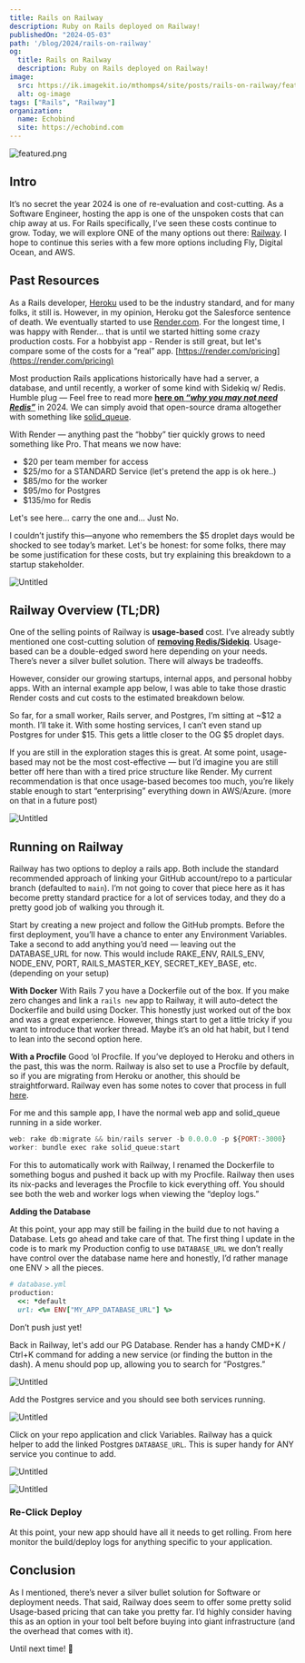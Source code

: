 ```yaml
---
title: Rails on Railway
description: Ruby on Rails deployed on Railway!
publishedOn: "2024-05-03"
path: '/blog/2024/rails-on-railway'
og:
  title: Rails on Railway
  description: Ruby on Rails deployed on Railway!
image:
  src: https://ik.imagekit.io/mthomps4/site/posts/rails-on-railway/featured.png
  alt: og-image
tags: ["Rails", "Railway"]
organization:
  name: Echobind
  site: https://echobind.com
---
```


<img src="https://ik.imagekit.io/mthomps4/site/posts/rails-on-railway/featured.png" alt="featured.png" class="featured-image">

## Intro

It’s no secret the year 2024 is one of re-evaluation and cost-cutting. As a Software Engineer, hosting the app is one of the unspoken costs that can chip away at us. For Rails specifically, I’ve seen these costs continue to grow. Today, we will explore ONE of the many options out there: [Railway](https://railway.app). I hope to continue this series with a few more options including Fly, Digital Ocean, and AWS.

## Past Resources

As a Rails developer, [Heroku](https://www.heroku.com/) used to be the industry standard, and for many folks, it still is. However, in my opinion, Heroku got the Salesforce sentence of death. We eventually started to use [Render.com](http://Render.com). For the longest time, I was happy with Render... that is until we started hitting some crazy production costs. For a hobbyist app - Render is still great, but let's compare some of the costs for a “real” app. [https://render.com/pricing](https://render.com/pricing)

Most production Rails applications historically have had a server, a database, and until recently, a worker of some kind with Sidekiq w/ Redis.  Humble plug — Feel free to read more [**here on *“why you may not need Redis”***](https://www.mthomps4.com/blog/2024/you-may-not-need-sidekiq-redis/) in 2024. We can simply avoid that open-source drama altogether with something like [solid_queue](https://github.com/rails/solid_queue).

With Render — anything past the “hobby” tier quickly grows to need something like Pro.
That means we now have:

- $20 per team member for access
- $25/mo for a STANDARD Service (let's pretend the app is ok here..)
- $85/mo for the worker
- $95/mo for Postgres
- $135/mo for Redis

Let's see here… carry the one and… Just No.

I couldn’t justify this—anyone who remembers the $5 droplet days would be shocked to see today’s market. Let's be honest: for some folks, there may be some justification for these costs, but try explaining this breakdown to a startup stakeholder.

![Untitled](https://ik.imagekit.io/mthomps4/site/posts/rails-on-railway/Untitled%201.png)

## Railway Overview (TL;DR)

One of the selling points of Railway is **usage-based** cost. I’ve already subtly mentioned one cost-cutting solution of [**removing Redis/Sidekiq**](https://www.notion.so/You-may-not-need-Redis-and-Sidekiq-d17850712df148cf81b375816b6c5ab5?pvs=21). Usage-based can be a double-edged sword here depending on your needs. There’s never a silver bullet solution. There will always be tradeoffs.

However, consider our growing startups, internal apps, and personal hobby apps. With an internal example app below, I was able to take those drastic Render costs and cut costs to the estimated breakdown below.

So far, for a small worker, Rails server, and Postgres, I’m sitting at ~$12 a month. I’ll take it. With some hosting services, I can’t even stand up Postgres for under $15. This gets a little closer to the OG $5 droplet days.

If you are still in the exploration stages this is great.
At some point, usage-based may not be the most cost-effective — but I’d imagine you are still better off here than with a tired price structure like Render. My current recommendation is that once usage-based becomes too much, you’re likely stable enough to start “enterprising” everything down in AWS/Azure. (more on that in a future post)

![Untitled](https://ik.imagekit.io/mthomps4/site/posts/rails-on-railway/Untitled%202.png)

## Running on Railway

Railway has two options to deploy a rails app.
Both include the standard recommended approach of linking your GitHub account/repo to a particular branch (defaulted to `main`). I’m not going to cover that piece here as it has become pretty standard practice for a lot of services today, and they do a pretty good job of walking you through it.

Start by creating a new project and follow the GitHub prompts. Before the first deployment, you’ll have a chance to enter any Environment Variables. Take a second to add anything you’d need — leaving out the DATABASE_URL for now. This would include RAKE_ENV, RAILS_ENV, NODE_ENV, PORT, RAILS_MASTER_KEY, SECRET_KEY_BASE, etc. (depending on your setup)

**With Docker**
With Rails 7 you have a Dockerfile out of the box.
If you make zero changes and link a `rails new` app to Railway, it will auto-detect the Dockerfile and build using Docker. This honestly just worked out of the box and was a great experience. However, things start to get a little tricky if you want to introduce that worker thread. Maybe it’s an old hat habit, but I tend to lean into the second option here.

**With a Procfile**
Good ‘ol Procfile.
If you’ve deployed to Heroku and others in the past, this was the norm. Railway is also set to use a Procfile by default, so if you are migrating from Heroku or another, this should be straightforward. Railway even has some notes to cover that process in full [here](https://railway.app/heroku).

For me and this sample app, I have the normal web app and solid_queue running in a side worker.

```jsx
web: rake db:migrate && bin/rails server -b 0.0.0.0 -p ${PORT:-3000}
worker: bundle exec rake solid_queue:start
```

For this to automatically work with Railway, I renamed the Dockerfile to something bogus and pushed it back up with my Procfile. Railway then uses its nix-packs and leverages the Procfile to kick everything off. You should see both the web and worker logs when viewing the “deploy logs.”

**Adding the Database**

At this point, your app may still be failing in the build due to not having a Database. Lets go ahead and take care of that. The first thing I update in the code is to mark my Production config to use `DATABASE_URL` we don’t really have control over the database name here and honestly, I’d rather manage one ENV > all the pieces.

```ruby
# database.yml
production:
  <<: *default
  url: <%= ENV["MY_APP_DATABASE_URL"] %>

```

Don’t push just yet!

Back in Railway, let's add our PG Database.
Render has a handy CMD+K / Ctrl+K command for adding a new service (or finding the button in the dash). A menu should pop up, allowing you to search for “Postgres.”

![Untitled](https://ik.imagekit.io/mthomps4/site/posts/rails-on-railway/Untitled%203.png)

Add the Postgres service and you should see both services running.

![Untitled](https://ik.imagekit.io/mthomps4/site/posts/rails-on-railway/Untitled%204.png)

Click on your repo application and click Variables. Railway has a quick helper to add the linked Postgres `DATABASE_URL`. This is super handy for ANY service you continue to add.

![Untitled](https://ik.imagekit.io/mthomps4/site/posts/rails-on-railway/Untitled%205.png)

![Untitled](https://ik.imagekit.io/mthomps4/site/posts/rails-on-railway/Untitled%206.png)

### Re-Click Deploy

At this point, your new app should have all it needs to get rolling. From here monitor the build/deploy logs for anything specific to your application.

## Conclusion

As I mentioned, there’s never a silver bullet solution for Software or deployment needs. That said, Railway does seem to offer some pretty solid Usage-based pricing that can take you pretty far. I’d highly consider having this as an option in your tool belt before buying into giant infrastructure (and the overhead that comes with it).

Until next time! 🙂
